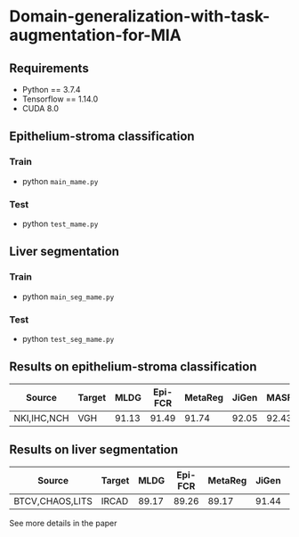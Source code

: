 # Domain-generalization-with-task-augmentation-for-MIA
## Requirements

- Python == 3.7.4
- Tensorflow == 1.14.0
- CUDA 8.0


## Epithelium-stroma classification
### Train 
* python `main_mame.py`

### Test
* python `test_mame.py`

## Liver segmentation
### Train 
* python `main_seg_mame.py`

### Test
* python `test_seg_mame.py`

## Results on epithelium-stroma classification
|    Source    | Target |  MLDG  | Epi-FCR | MetaReg | JiGen |  MASF | Ours
|  ----------  |  ----  |  ----  | ------- | ------- | ----- |  ---- | ----
| NKI,IHC,NCH  |  VGH   |  91.13 |  91.49  |  91.74  | 92.05 | 92.43 | 93.51

## Results on liver segmentation
|      Source      | Target |  MLDG  | Epi-FCR | MetaReg | JiGen |  MASF | Ours
|  --------------  |  ----  |  ----  | ------- | ------- | ----- |  ---- | ----
| BTCV,CHAOS,LITS  | IRCAD  |  89.17 |  89.26  |  89.17  | 91.44 | 90.89 | 92.14

See more details in the paper
